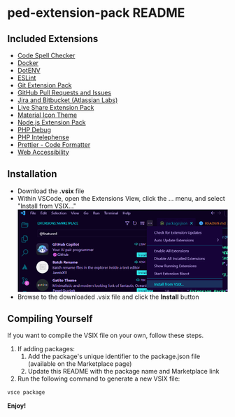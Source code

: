 # ped-extension-pack README

## Included Extensions

* [Code Spell Checker](https://marketplace.visualstudio.com/items?itemName=streetsidesoftware.code-spell-checker)
* [Docker](https://marketplace.visualstudio.com/items?itemName=ms-azuretools.vscode-docker)
* [DotENV](https://marketplace.visualstudio.com/items?itemName=mikestead.dotenv)
* [ESLint](https://marketplace.visualstudio.com/items?itemName=dbaeumer.vscode-eslint)
* [Git Extension Pack](https://marketplace.visualstudio.com/items?itemName=donjayamanne.git-extension-pack)
* [GitHub Pull Requests and Issues](https://marketplace.visualstudio.com/items?itemName=GitHub.vscode-pull-request-github&ssr=false#review-details)
* [Jira and Bitbucket (Atlassian Labs)](https://marketplace.visualstudio.com/items?itemName=Atlassian.atlascode)
* [Live Share Extension Pack](https://marketplace.visualstudio.com/items?itemName=MS-vsliveshare.vsliveshare-pack)
* [Material Icon Theme](https://marketplace.visualstudio.com/items?itemName=PKief.material-icon-theme)
* [Node.js Extension Pack](https://marketplace.visualstudio.com/items?itemName=waderyan.nodejs-extension-pack)
* [PHP Debug](https://marketplace.visualstudio.com/items?itemName=xdebug.php-debug)
* [PHP Intelephense](https://marketplace.visualstudio.com/items?itemName=bmewburn.vscode-intelephense-client)
* [Prettier - Code Formatter](https://marketplace.visualstudio.com/items?itemName=esbenp.prettier-vscode)
* [Web Accessibility](https://marketplace.visualstudio.com/items?itemName=MaxvanderSchee.web-accessibility)

## Installation

* Download the **.vsix** file
* Within VSCode, open the Extensions View, click the ... menu, and select "Install from VSIX..."
![Install from VSIX button location in VSCode](installVSIXlocation.png)
* Browse to the downloaded .vsix file and click the **Install** button

## Compiling Yourself

If you want to compile the VSIX file on your own, follow these steps.

1. If adding packages: 
    1. Add the package's unique identifier to the package.json file (available on the Marketplace page)
    1. Update this README with the package name and Marketplace link
1. Run the following command to generate a new VSIX file:

```powershell
vsce package
```

**Enjoy!**
